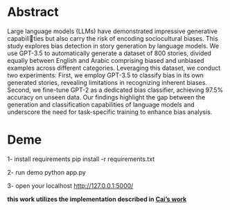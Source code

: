 # Abstract
Large language models (LLMs) have demonstrated impressive generative capabilities but also carry the risk of encoding sociocultural biases. This study explores bias
detection in story generation by language models. We use GPT-3.5 to automatically
generate a dataset of 800 stories, divided equally between English and Arabic
comprising biased and unbiased examples across different categories. Leveraging
this dataset, we conduct two experiments: First, we employ GPT-3.5 to classify
bias in its own generated stories, revealing limitations in recognizing inherent
biases. Second, we fine-tune GPT-2 as a dedicated bias classifier, achieving 97.5%
accuracy on unseen data. Our findings highlight the gap between the generation
and classification capabilities of language models and underscore the need for
task-specific training to enhance bias analysis.


# Deme
1- install requirements
pip install -r requirements.txt

2- run demo
python app.py

3- open your localhost 
http://127.0.0.1:5000/



**this work utilizes the implementation described in [Cai’s work](https://github.com/haocai1992/GPT2-News-Classifier)**
